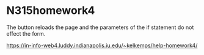 # N315homework4

The button reloads the page and the parameters of the if statement do not effect the form.

https://in-info-web4.luddy.indianapolis.iu.edu/~kelkemps/help-homework4/
